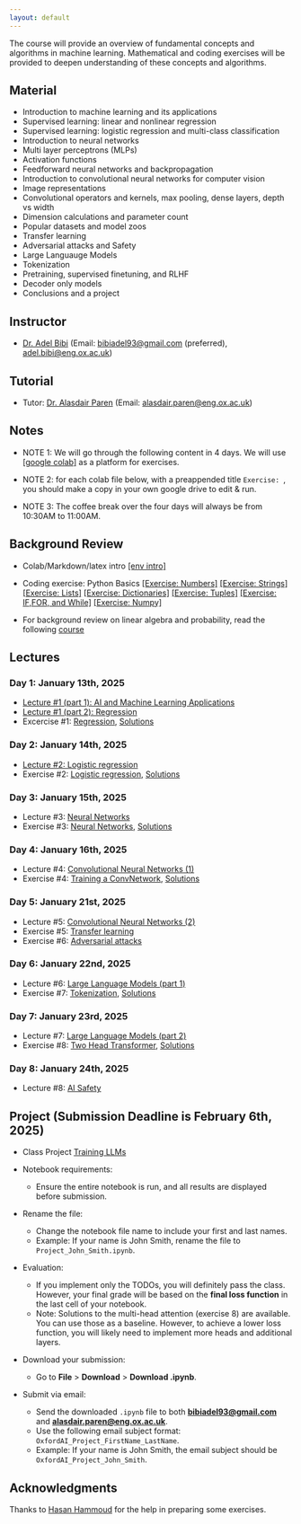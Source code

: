```yaml
---
layout: default
---
```


The course will provide an overview of fundamental concepts and algorithms in machine learning. Mathematical and coding exercises will be provided to deepen understanding of these concepts and algorithms.

## Material

* Introduction to machine learning and its applications
* Supervised learning: linear and nonlinear regression
* Supervised learning: logistic regression and multi-class classification 
* Introduction to neural networks
* Multi layer perceptrons (MLPs)
* Activation functions
* Feedforward neural networks and backpropagation
* Introduction to convolutional neural networks for computer vision
* Image representations
* Convolutional operators and kernels, max pooling, dense layers, depth vs width
* Dimension calculations and parameter count
* Popular datasets and model zoos
* Transfer learning
* Adversarial attacks and Safety
* Large Languauge Models
* Tokenization
* Pretraining, supervised finetuning, and RLHF
* Decoder only models
* Conclusions and a project

## Instructor
* [Dr. Adel Bibi](www.adelbibi.com) (Email: bibiadel93@gmail.com (preferred), adel.bibi@eng.ox.ac.uk)

## Tutorial
* Tutor: [Dr. Alasdair Paren](https://www.linkedin.com/in/alasdair-paren-a66b88113/?originalSubdomain=uk) (Email: alasdair.paren@eng.ox.ac.uk)

##  Notes

* NOTE 1: We will go through the following content in 4 days. We will use [[google colab]](https://colab.research.google.com/) as a platform for exercises.

* NOTE 2: for each colab file below, with a preappended title ``Exercise: ``, you should make a copy in your own google drive to edit & run.

* NOTE 3: The coffee break over the four days will always be from 10:30AM to 11:00AM.


## Background Review

* Colab/Markdown/latex intro [[env intro]](https://colab.research.google.com/drive/1DHVIdXVouXhQmnusmR-JLGBqT2_TsxCF?usp=sharing)

* Coding exercise: Python Basics [[Exercise: Numbers]](https://drive.google.com/file/d/1Dvi52KRhzs3DPfKk2S8xOoD-8Qkw_cWc/view?usp=sharing) [[Exercise: Strings]](https://drive.google.com/file/d/1W60mjg8OamaEcJUOwUSqHw-9sGsuEoRs/view?usp=sharing) [[Exercise: Lists]](https://drive.google.com/file/d/1rGgZ7PLKJlAOYCdfQYuGNum6XpLxsDJe/view?usp=sharing) [[Exercise: Dictionaries]](https://drive.google.com/file/d/1n3lnSxw95qQPgEBuETAcbBuzvP4q3AVi/view?usp=sharing) [[Exercise: Tuples]](https://drive.google.com/file/d/1ueSkcihb4pFvfO04-FUpQQLVvbklxfiA/view?usp=sharing) [[Exercise: IF,FOR, and While]](https://drive.google.com/file/d/1T9GW2bi8Tfm81-sFOt4oGS8DXyb2aJTV/view?usp=sharing) [[Exercise: Numpy]](https://drive.google.com/file/d/1ZPevA5ebIkOpRXENtGdP1QIfpLMgOy2Y/view?usp=sharing)

* For background review on linear algebra and probability, read the following [course](https://github.com/Rabbia-Hassan/Mathematics-for-Machine-Learning-and-Data-Science-Specialization-by-DeepLearning.AI)


## Lectures
### Day 1: January 13th, 2025
* [Lecture #1 (part 1): AI and Machine Learning Applications](https://docs.google.com/presentation/d/16BPOblC_rsZ63KKaONjh4sWHZofM6KIk/edit?usp=sharing&ouid=102364519369546893633&rtpof=true&sd=true)
* [Lecture #1 (part 2): Regression](https://drive.google.com/file/d/1kFD4oikypxMG8kj3Yy-BUKSlpyAhlwzP/view?usp=sharing)
* Excercise #1: [Regression](https://drive.google.com/file/d/1LhyYDZJFx_XnnOshIDM440KpCW0O2ss5/view?usp=sharing), [Solutions](https://drive.google.com/file/d/17f8VIPAKd1yggilQlRqaqwKKw4TgTT0L/view?usp=sharing)

### Day 2: January 14th, 2025
* [Lecture #2: Logistic regression](https://drive.google.com/file/d/1wIKKcjnbEmllolP0Wnfoy3SYiPlkb5pF/view?usp=sharing)
* Exercise #2: [Logistic regression](https://colab.research.google.com/drive/1LN_bDbrTaUx_OVCFdsJLJgSbwo5AZbOx?usp=sharing), [Solutions](https://drive.google.com/file/d/1M-ew-r4VYyQxqfG80Fn4SeroENTirVVd/view?usp=sharing)

### Day 3: January 15th, 2025
* Lecture #3: [Neural Networks](https://drive.google.com/file/d/1ZKQFxSnYmum7nx6dVBh0x9PDCbfHCTY9/view?usp=sharing)
* Exercise #3: [Neural Networks](https://drive.google.com/file/d/193O-DetZNEzCS71Vyd4rJRB_QX99_J0j/view?usp=sharing), [Solutions](https://drive.google.com/file/d/1JMenPClcQdNYVCxB6NvrrzH5JEFJfHQm/view?usp=sharing)


### Day 4: January 16th, 2025
* Lecture #4: [Convolutional Neural Networks (1)](https://drive.google.com/file/d/1mpeuoDp4DB25iAQZlZADEOAvrP6HWulX/view?usp=sharing)
* Exercise #4: [Training a ConvNetwork](https://drive.google.com/file/d/1VRaL0Fk0-UJz767greK97zc0-K-3nb0T/view?usp=sharing), [Solutions](https://drive.google.com/file/d/1iOJGqpXIqvJZWwJKSNUYkaFR1TP75k5n/view?usp=sharing)
<!--
(https://drive.google.com/file/d/1iOJGqpXIqvJZWwJKSNUYkaFR1TP75k5n/view?usp=sharing)
-->

### Day 5: January 21st, 2025
* Lecture #5: [Convolutional Neural Networks (2)](https://drive.google.com/file/d/1Z3R8WoydXJpWonsirwYMeUmrlHgjdwbo/view?usp=sharing)
* Exercise #5: [Transfer learning](https://drive.google.com/file/d/15_f_06WwGXxRAu5X7RC9J13ubnUSSPYw/view?usp=sharing)
* Exercise #6: [Adversarial attacks](https://drive.google.com/file/d/1CMft1ZJQ0XHh8RIfO4AbA0Vapcnt5eTJ/view?usp=sharing)

### Day 6: January 22nd, 2025
* Lecture #6: [Large Language Models (part 1)](https://drive.google.com/file/d/17r7ZlFLtkZlXXyjQr_3QnSGw4BibJ6of/view?usp=sharing)
* Exercise #7: [Tokenization](https://colab.research.google.com/drive/1ngFPLU8VLso8EUso68LojkmxkbJf5ces?usp=sharing), [Solutions](https://colab.research.google.com/drive/1Sf1DRuNjGFdN_t9xpP8jZS6FFE-emSZp?usp=sharing)

### Day 7: January 23rd, 2025
* Lecture #7: [Large Language Models (part 2)](https://drive.google.com/file/d/1vrfkqrH67yPrFhleFfOwTdJKywhsCxil/view?usp=sharing)
* Exercise #8: [Two Head Transformer](https://colab.research.google.com/drive/1gLMysRQi6HhyIzCSApbKlsE8rAHrBbJW?usp=sharing), [Solutions](https://colab.research.google.com/drive/1OFOIvSjDCF7zaYlm_pPrUSOkeXQdqcAG?usp=sharing)


### Day 8: January 24th, 2025
* Lecture #8: [AI Safety](https://drive.google.com/file/d/1Gdyjo15IALlJmGoF0yCYOZhLmOfSM2S5/view?usp=sharing)


## Project (Submission Deadline is February 6th, 2025)
* Class Project [Training LLMs](https://colab.research.google.com/drive/1L86BTCO2yCrpn2MKXLzy8Zp_HgFtaJ2v?usp=sharing)

* Notebook requirements:
   - Ensure the entire notebook is run, and all results are displayed before submission.

* Rename the file:
   - Change the notebook file name to include your first and last names.
   - Example: If your name is John Smith, rename the file to `Project_John_Smith.ipynb`.

* Evaluation:
   - If you implement only the TODOs, you will definitely pass the class. However, your final grade will be based on the **final loss function** in the last cell of your notebook.
   - Note: Solutions to the multi-head attention (exercise 8) are available. You can use those as a baseline. However, to achieve a lower loss function, you will likely need to implement more heads and additional layers.

* Download your submission:
   - Go to **File** > **Download** > **Download .ipynb**.

* Submit via email:
   - Send the downloaded `.ipynb` file to both **bibiadel93@gmail.com** and **alasdair.paren@eng.ox.ac.uk**.
   - Use the following email subject format: `OxfordAI_Project_FirstName_LastName`.  
   - Example: If your name is John Smith, the email subject should be `OxfordAI_Project_John_Smith`.


## Acknowledgments

Thanks to [Hasan Hammoud](https://hasanhammoud.com/) for the help in preparing some exercises.
